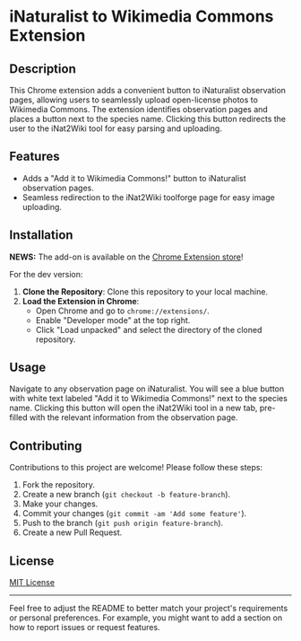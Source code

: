 
# iNaturalist to Wikimedia Commons Extension

## Description
This Chrome extension adds a convenient button to iNaturalist observation pages, allowing users to seamlessly upload open-license photos to Wikimedia Commons. The extension identifies observation pages and places a button next to the species name. Clicking this button redirects the user to the iNat2Wiki tool for easy parsing and uploading.

## Features
- Adds a "Add it to Wikimedia Commons!" button to iNaturalist observation pages.
- Seamless redirection to the iNat2Wiki toolforge page for easy image uploading.

## Installation
**NEWS:** The add-on is available on the [Chrome Extension store](https://chromewebstore.google.com/detail/inaturalist-to-wikimedia/bmcedhfhglnnfcjgbkgaaabcndkcnjnp)!

For the dev version:

1. **Clone the Repository**: Clone this repository to your local machine.
2. **Load the Extension in Chrome**:
   - Open Chrome and go to `chrome://extensions/`.
   - Enable "Developer mode" at the top right.
   - Click "Load unpacked" and select the directory of the cloned repository.


## Usage
Navigate to any observation page on iNaturalist. You will see a blue button with white text labeled "Add it to Wikimedia Commons!" next to the species name. Clicking this button will open the iNat2Wiki tool in a new tab, pre-filled with the relevant information from the observation page.

## Contributing
Contributions to this project are welcome! Please follow these steps:
1. Fork the repository.
2. Create a new branch (`git checkout -b feature-branch`).
3. Make your changes.
4. Commit your changes (`git commit -am 'Add some feature'`).
5. Push to the branch (`git push origin feature-branch`).
6. Create a new Pull Request.

## License
[MIT License](LICENSE)

---

Feel free to adjust the README to better match your project's requirements or personal preferences. For example, you might want to add a section on how to report issues or request features.
